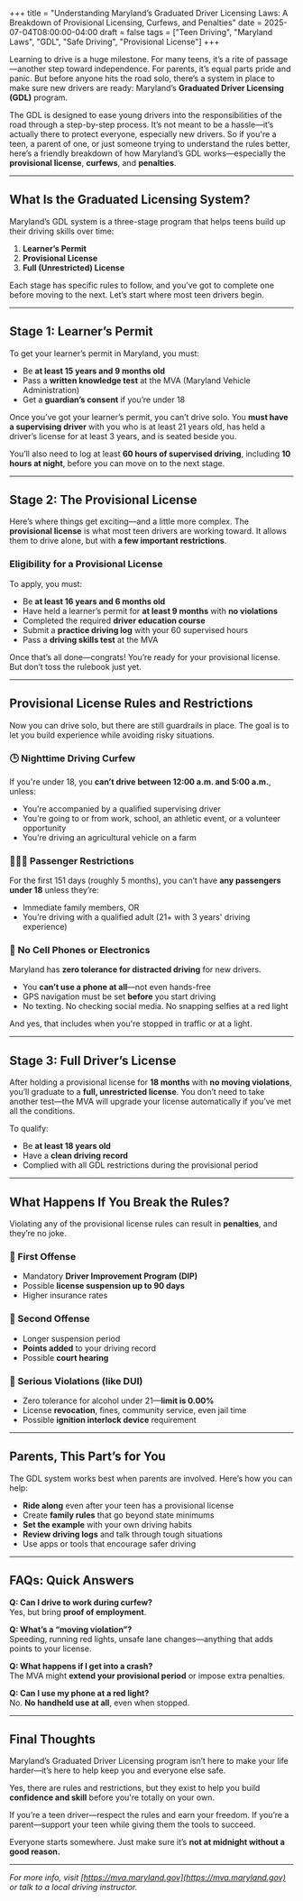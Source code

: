+++
title = "Understanding Maryland’s Graduated Driver Licensing Laws: A Breakdown of Provisional Licensing, Curfews, and Penalties"
date = 2025-07-04T08:00:00-04:00
draft = false
tags = ["Teen Driving", "Maryland Laws", "GDL", "Safe Driving", "Provisional License"]
+++

Learning to drive is a huge milestone. For many teens, it’s a rite of passage—another step toward independence. For parents, it’s equal parts pride and panic. But before anyone hits the road solo, there’s a system in place to make sure new drivers are ready: Maryland’s **Graduated Driver Licensing (GDL)** program.

The GDL is designed to ease young drivers into the responsibilities of the road through a step-by-step process. It’s not meant to be a hassle—it’s actually there to protect everyone, especially new drivers. So if you're a teen, a parent of one, or just someone trying to understand the rules better, here’s a friendly breakdown of how Maryland’s GDL works—especially the **provisional license**, **curfews**, and **penalties**.

---

## What Is the Graduated Licensing System?

Maryland’s GDL system is a three-stage program that helps teens build up their driving skills over time:

1. **Learner’s Permit**
2. **Provisional License**
3. **Full (Unrestricted) License**

Each stage has specific rules to follow, and you’ve got to complete one before moving to the next. Let’s start where most teen drivers begin.

---

## Stage 1: Learner’s Permit

To get your learner’s permit in Maryland, you must:

- Be **at least 15 years and 9 months old**
- Pass a **written knowledge test** at the MVA (Maryland Vehicle Administration)
- Get a **guardian’s consent** if you’re under 18

Once you’ve got your learner’s permit, you can’t drive solo. You **must have a supervising driver** with you who is at least 21 years old, has held a driver’s license for at least 3 years, and is seated beside you.

You’ll also need to log at least **60 hours of supervised driving**, including **10 hours at night**, before you can move on to the next stage.

---

## Stage 2: The Provisional License

Here’s where things get exciting—and a little more complex. The **provisional license** is what most teen drivers are working toward. It allows them to drive alone, but with **a few important restrictions**.

### Eligibility for a Provisional License

To apply, you must:

- Be **at least 16 years and 6 months old**
- Have held a learner’s permit for **at least 9 months** with **no violations**
- Completed the required **driver education course**
- Submit a **practice driving log** with your 60 supervised hours
- Pass a **driving skills test** at the MVA

Once that’s all done—congrats! You’re ready for your provisional license. But don’t toss the rulebook just yet.

---

## Provisional License Rules and Restrictions

Now you can drive solo, but there are still guardrails in place. The goal is to let you build experience while avoiding risky situations.

### 🕒 Nighttime Driving Curfew

If you're under 18, you **can’t drive between 12:00 a.m. and 5:00 a.m.**, unless:

- You’re accompanied by a qualified supervising driver
- You’re going to or from work, school, an athletic event, or a volunteer opportunity
- You’re driving an agricultural vehicle on a farm

### 🧑‍🤝‍🧑 Passenger Restrictions

For the first 151 days (roughly 5 months), you can’t have **any passengers under 18** unless they’re:

- Immediate family members, OR
- You’re driving with a qualified adult (21+ with 3 years' driving experience)

### 📵 No Cell Phones or Electronics

Maryland has **zero tolerance for distracted driving** for new drivers.

- You **can’t use a phone at all**—not even hands-free
- GPS navigation must be set **before** you start driving
- No texting. No checking social media. No snapping selfies at a red light

And yes, that includes when you're stopped in traffic or at a light.

---

## Stage 3: Full Driver’s License

After holding a provisional license for **18 months** with **no moving violations**, you’ll graduate to a **full, unrestricted license**. You don’t need to take another test—the MVA will upgrade your license automatically if you’ve met all the conditions.

To qualify:

- Be **at least 18 years old**
- Have a **clean driving record**
- Complied with all GDL restrictions during the provisional period

---

## What Happens If You Break the Rules?

Violating any of the provisional license rules can result in **penalties**, and they’re no joke.

### 🛑 First Offense

- Mandatory **Driver Improvement Program (DIP)**
- Possible **license suspension up to 90 days**
- Higher insurance rates

### 🛑 Second Offense

- Longer suspension period
- **Points added** to your driving record
- Possible **court hearing**

### 🛑 Serious Violations (like DUI)

- Zero tolerance for alcohol under 21—**limit is 0.00%**
- License **revocation**, fines, community service, even jail time
- Possible **ignition interlock device** requirement

---

## Parents, This Part’s for You

The GDL system works best when parents are involved. Here’s how you can help:

- **Ride along** even after your teen has a provisional license
- Create **family rules** that go beyond state minimums
- **Set the example** with your own driving habits
- **Review driving logs** and talk through tough situations
- Use apps or tools that encourage safer driving

---

## FAQs: Quick Answers

**Q: Can I drive to work during curfew?**  
Yes, but bring **proof of employment**.

**Q: What’s a “moving violation”?**  
Speeding, running red lights, unsafe lane changes—anything that adds points to your license.

**Q: What happens if I get into a crash?**  
The MVA might **extend your provisional period** or impose extra penalties.

**Q: Can I use my phone at a red light?**  
No. **No handheld use at all**, even when stopped.

---

## Final Thoughts

Maryland’s Graduated Driver Licensing program isn’t here to make your life harder—it’s here to help keep you and everyone else safe.

Yes, there are rules and restrictions, but they exist to help you build **confidence and skill** before you're totally on your own.

If you’re a teen driver—respect the rules and earn your freedom. If you’re a parent—support your teen while giving them the tools to succeed.

Everyone starts somewhere. Just make sure it’s **not at midnight without a good reason.**

---

*For more info, visit [https://mva.maryland.gov](https://mva.maryland.gov) or talk to a local driving instructor.*
